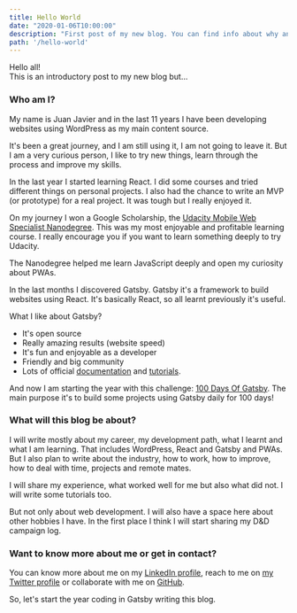 ```yaml
---
title: Hello World
date: "2020-01-06T10:00:00"
description: "First post of my new blog. You can find info about why and how I am doing this project."
path: '/hello-world'
---
```


Hello all!  
This is an introductory post to my new blog but...

### Who am I?
My name is Juan Javier and in the last 11 years I have been developing websites using WordPress as my main content source.

It's been a great journey, and I am still using it, I am not going to leave it. But I am a very curious person, I like to try new things, learn through the process and improve my skills.

In the last year I started learning React. I did some courses and tried different things on personal projects. I also had the chance to write an MVP (or prototype) for a real project. It was tough but I really enjoyed it.

On my journey I won a Google Scholarship, the [Udacity Mobile Web Specialist Nanodegree](https://www.udacity.com/course/mobile-web-specialist-nanodegree--nd024). This was my most enjoyable and profitable learning course. I really encourage you if you want to learn something deeply to try Udacity.

The Nanodegree helped me learn JavaScript deeply and open my curiosity about PWAs.

In the last months I discovered Gatsby. Gatsby it's a framework to build websites using React. It's basically React, so all learnt previously it's useful.

What I like about Gatsby?  
- It's open source
- Really amazing results (website speed)
- It's fun and enjoyable as a developer
- Friendly and big community
- Lots of official [documentation](https://www.gatsbyjs.org/docs/) and [tutorials](https://www.gatsbyjs.org/tutorial/).

And now I am starting the year with this challenge: [100 Days Of Gatsby](https://www.gatsbyjs.org/blog/100days/). The main purpose it's to build some projects using Gatsby daily for 100 days!

### What will this blog be about?
I will write mostly about my career, my development path, what I learnt and what I am learning. That includes WordPress, React and Gatsby and PWAs. But I also plan to write about the industry, how to work, how to improve, how to deal with time, projects and remote mates.

I will share my experience, what worked well for me but also what did not. I will write some tutorials too.

But not only about web development. I will also have a space here about other hobbies I have. In the first place I think I will start sharing my D&D campaign log.

### Want to know more about me or get in contact?
You can know more about me on my [LinkedIn profile](https://www.linkedin.com/in/desarrolladorwordpress/?locale=en_US), reach to me on [my Twitter profile](https://twitter.com/JuanJavier1979) or collaborate with me on [GitHub](https://github.com/JuanJavier1979).

So, let's start the year coding in Gatsby writing this blog.